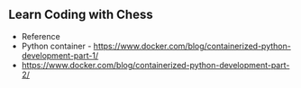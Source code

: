 ## Learn Coding with Chess


* Reference
* Python container - https://www.docker.com/blog/containerized-python-development-part-1/
* https://www.docker.com/blog/containerized-python-development-part-2/